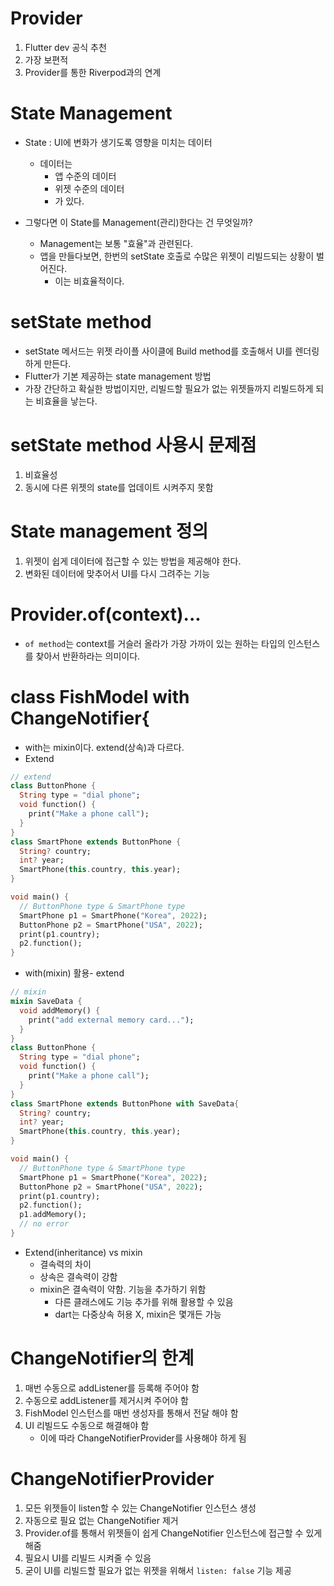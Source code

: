 # Provider
1. Flutter dev 공식 추천
2. 가장 보편적
3. Provider를 통한 Riverpod과의 연계

# State Management
- State : UI에 변화가 생기도록 영향을 미치는 데이터
    - 데이터는
        - 앱 수준의 데이터
        - 위젯 수준의 데이터
        - 가 있다.

- 그렇다면 이 State를 Management(관리)한다는 건 무엇일까?
    - Management는 보통 "효율"과 관련된다.
    - 앱을 만들다보면, 한번의 setState 호출로 수많은 위젯이 리빌드되는 상황이 벌어진다.
        - 이는 비효율적이다.

# setState method
- setState 메서드는 위젯 라이플 사이클에 Build method를 호출해서 UI를 렌더링하게 만든다.
- Flutter가 기본 제공하는 state management 방법
- 가장 간단하고 확실한 방법이지만, 리빌드할 필요가 없는 위젯들까지 리빌드하게 되는 비효율을 낳는다.

# setState method 사용시 문제점
1. 비효율성
2. 동시에 다른 위젯의 state를 업데이트 시켜주지 못함

# State management 정의
1. 위젯이 쉽게 데이터에 접근할 수 있는 방법을 제공해야 한다.
2. 변화된 데이터에 맞추어서 UI를 다시 그려주는 기능

# Provider.of<FishModel>(context)...
- `of method`는 context를 거슬러 올라가 가장 가까이 있는 원하는 타입의 인스턴스를 찾아서 반환하라는 의미이다.

# class FishModel with ChangeNotifier{
- with는 mixin이다. extend(상속)과 다르다.
- Extend
```dart
// extend
class ButtonPhone {
  String type = "dial phone";
  void function() {
    print("Make a phone call");
  }
}
class SmartPhone extends ButtonPhone {
  String? country;
  int? year;
  SmartPhone(this.country, this.year);
}

void main() {
  // ButtonPhone type & SmartPhone type
  SmartPhone p1 = SmartPhone("Korea", 2022);
  ButtonPhone p2 = SmartPhone("USA", 2022);
  print(p1.country);
  p2.function();
}
```

- with(mixin) 활용- extend
```dart
// mixin
mixin SaveData {
  void addMemory() {
    print("add external memory card...");
  }
}
class ButtonPhone {
  String type = "dial phone";
  void function() {
    print("Make a phone call");
  }
}
class SmartPhone extends ButtonPhone with SaveData{
  String? country;
  int? year;
  SmartPhone(this.country, this.year);
}

void main() {
  // ButtonPhone type & SmartPhone type
  SmartPhone p1 = SmartPhone("Korea", 2022);
  ButtonPhone p2 = SmartPhone("USA", 2022);
  print(p1.country);
  p2.function();
  p1.addMemory();
  // no error
}
```

- Extend(inheritance) vs mixin
  - 결속력의 차이
  - 상속은 결속력이 강함
  - mixin은 결속력이 약함. 기능을 추가하기 위함
    - 다른 클래스에도 기능 추가를 위해 활용할 수 있음
    - dart는 다중상속 허용 X, mixin은 몇개든 가능

# ChangeNotifier의 한계
1. 매번 수동으로 addListener를 등록해 주어야 함
2. 수동으로 addListener를 제거시켜 주어야 함
3. FishModel 인스턴스를 매번 생성자를 통해서 전달 해야 함
4. UI 리빌드도 수동으로 해결해야 함
    - 이에 따라 ChangeNotifierProvider를 사용해야 하게 됨

# ChangeNotifierProvider
1. 모든 위젯들이 listen할 수 있는 ChangeNotifier 인스턴스 생성
2. 자동으로 필요 없는 ChangeNotifier 제거
3. Provider.of를 통해서 위젯들이 쉽게 ChangeNotifier 인스턴스에 접근할 수 있게 해줌
4. 필요시 UI를 리빌드 시켜줄 수 있음
5. 굳이 UI를 리빌드할 필요가 없는 위젯을 위해서 `listen: false` 기능 제공
